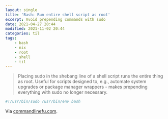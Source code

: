 ```yaml
---
layout: single
title: 'Bash: Run entire shell script as root'
excerpt: Avoid prepending commands with sudo
date: 2021-04-27 20:44
modified: 2021-11-02 20:44
categories: til
tags:
    - bash
    - nix
    - root
    - shell
    - til
---
```


> Placing sudo in the shebang line of a shell script runs the entire thing as root.
> Useful for scripts designed to, e.g., automate system upgrades or package manager wrappers -
> makes prepending everything with sudo no longer necessary.

```bash
#!/usr/bin/sudo /usr/bin/env bash
```

Via [commandlinefu.com](https://www.commandlinefu.com/commands/view/25273/run-entire-shell-script-as-root?utm_source=feedburner&utm_medium=feed&utm_campaign=Feed%3A+Command-line-fu+%28Command-Line-Fu%29).
